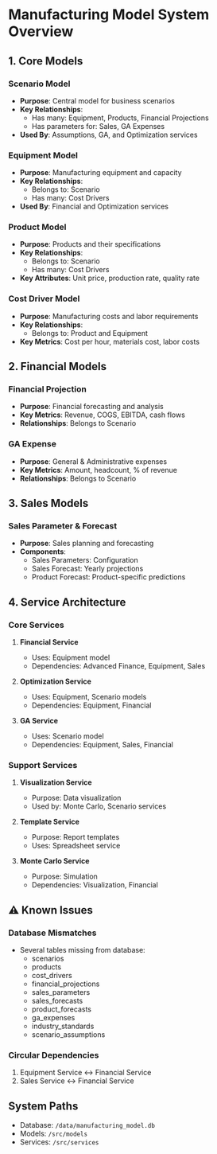 # Manufacturing Model System Overview

## 1. Core Models

### Scenario Model
- **Purpose**: Central model for business scenarios
- **Key Relationships**:
  - Has many: Equipment, Products, Financial Projections
  - Has parameters for: Sales, GA Expenses
- **Used By**: Assumptions, GA, and Optimization services

### Equipment Model
- **Purpose**: Manufacturing equipment and capacity
- **Key Relationships**:
  - Belongs to: Scenario
  - Has many: Cost Drivers
- **Used By**: Financial and Optimization services

### Product Model
- **Purpose**: Products and their specifications
- **Key Relationships**:
  - Belongs to: Scenario
  - Has many: Cost Drivers
- **Key Attributes**: Unit price, production rate, quality rate

### Cost Driver Model
- **Purpose**: Manufacturing costs and labor requirements
- **Key Relationships**:
  - Belongs to: Product and Equipment
- **Key Metrics**: Cost per hour, materials cost, labor costs

## 2. Financial Models

### Financial Projection
- **Purpose**: Financial forecasting and analysis
- **Key Metrics**: Revenue, COGS, EBITDA, cash flows
- **Relationships**: Belongs to Scenario

### GA Expense
- **Purpose**: General & Administrative expenses
- **Key Metrics**: Amount, headcount, % of revenue
- **Relationships**: Belongs to Scenario

## 3. Sales Models

### Sales Parameter & Forecast
- **Purpose**: Sales planning and forecasting
- **Components**:
  - Sales Parameters: Configuration
  - Sales Forecast: Yearly projections
  - Product Forecast: Product-specific predictions

## 4. Service Architecture

### Core Services
1. **Financial Service**
   - Uses: Equipment model
   - Dependencies: Advanced Finance, Equipment, Sales

2. **Optimization Service**
   - Uses: Equipment, Scenario models
   - Dependencies: Equipment, Financial

3. **GA Service**
   - Uses: Scenario model
   - Dependencies: Equipment, Sales, Financial

### Support Services
1. **Visualization Service**
   - Purpose: Data visualization
   - Used by: Monte Carlo, Scenario services

2. **Template Service**
   - Purpose: Report templates
   - Uses: Spreadsheet service

3. **Monte Carlo Service**
   - Purpose: Simulation
   - Dependencies: Visualization, Financial

## ⚠️ Known Issues

### Database Mismatches
- Several tables missing from database:
  - scenarios
  - products
  - cost_drivers
  - financial_projections
  - sales_parameters
  - sales_forecasts
  - product_forecasts
  - ga_expenses
  - industry_standards
  - scenario_assumptions

### Circular Dependencies
1. Equipment Service ↔ Financial Service
2. Sales Service ↔ Financial Service

## System Paths
- Database: `/data/manufacturing_model.db`
- Models: `/src/models`
- Services: `/src/services`